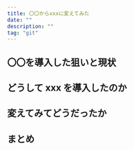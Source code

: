 ```yaml
---
title: 〇〇からxxxに変えてみた
date: ""
description: ""
tag: "git"
---
```


## 〇〇を導入した狙いと現状

## どうして xxx を導入したのか

## 変えてみてどうだったか

## まとめ
